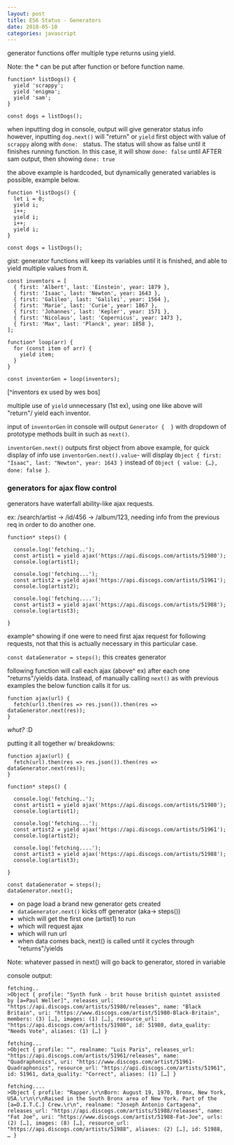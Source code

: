 ```yaml
---
layout: post
title: ES6 Status - Generators
date: 2018-05-10
categories: javascript
---
```


generator functions offer multiple type returns using yield.

Note: the * can be put after function or before function name.

```
function* listDogs() {
  yield 'scrappy';
  yield 'enigma';
  yield 'sam';
}

const dogs = listDogs();

```
when inputting dog in console, output will give generator status info
however, inputting `dog.next()` will "return" or `yield` first object with value of `scrappy` along with `done: ` status. The status will show as false until it finishes running function. In this case, it will show `done: false` until AFTER sam output, then showing `done: true`

the above example is hardcoded, but dynamically generated variables is possible, example below.
```
function *listDogs() {
  let i = 0;
  yield i;
  i++;
  yield i;
  i++;
  yield i;
}

const dogs = listDogs();

```
gist: generator functions will keep its variables until it is finished, and able to yield multiple values from it.

```
const inventors = [
  { first: 'Albert', last: 'Einstein', year: 1879 },
  { first: 'Isaac', last: 'Newton', year: 1643 },
  { first: 'Galileo', last: 'Galilei', year: 1564 },
  { first: 'Marie', last: 'Curie', year: 1867 },
  { first: 'Johannes', last: 'Kepler', year: 1571 },
  { first: 'Nicolaus', last: 'Copernicus', year: 1473 },
  { first: 'Max', last: 'Planck', year: 1858 },
];

function* loop(arr) {
  for (const item of arr) {
    yield item;
  }
}

const inventorGen = loop(inventors);

```
[^inventors ex used by wes bos]

multiple use of `yield` unnecessary (1st ex), using one like above will "return"/ yield each inventor.

input of `inventorGen` in console will output `Generator {  }` with dropdown of prototype methods built in such as `next()`.

`inventorGen.next()` outputs first object from above example, for quick display of info use `inventorGen.next().value`- will display `Object { first: "Isaac", last: "Newton", year: 1643 }` instead of `Object { value: {…}, done: false }`.

### generators for ajax flow control

generators have waterfall ability-like ajax requests.

ex: /search/artist -> /id/456 -> /album/123, needing info from the previous req in order to do another one.

```
function* steps() {

  console.log('fetching..');
  const artist1 = yield ajax('https://api.discogs.com/artists/51980');
  console.log(artist1);

  console.log('fetching...');
  const artist2 = yield ajax('https://api.discogs.com/artists/51961');
  console.log(artist2);

  console.log('fetching....');
  const artist3 = yield ajax('https://api.discogs.com/artists/51988');
  console.log(artist3);

}

```
example^ showing if one were to need first ajax request for following requests, not that this is actually necessary in this particular case.

`const dataGenerator = steps();` this creates generator


following function will call each ajax (above^ ex) after each one "returns"/yields data. Instead, of manually calling `next()` as with previous examples the below function calls it for us.
```
function ajax(url) {
  fetch(url).then(res => res.json()).then(res => dataGenerator.next(res));
}

```

*whut?* :D

putting it all together w/ breakdowns:
```
function ajax(url) {
  fetch(url).then(res => res.json()).then(res => dataGenerator.next(res));
}

function* steps() {

  console.log('fetching..');
  const artist1 = yield ajax('https://api.discogs.com/artists/51980');
  console.log(artist1);

  console.log('fetching...');
  const artist2 = yield ajax('https://api.discogs.com/artists/51961');
  console.log(artist2);

  console.log('fetching....');
  const artist3 = yield ajax('https://api.discogs.com/artists/51988');
  console.log(artist3);

}

const dataGenerator = steps();
dataGenerator.next();

```
  - on page load a brand new generator gets created 
  - `dataGenerator.next()` kicks off generator (aka-> steps())
  - which will get the first one (artist1) to run
  - which will request ajax
  - which will run url
  - when data comes back, next() is called until it cycles through "returns"/yields 

Note: whatever passed in next() will go back to generator, stored in variable

console output:
```
fetching..
>Object { profile: "Synth funk - brit house british quintet assisted by [a=Paul Weller]", releases_url: "https://api.discogs.com/artists/51980/releases", name: "Black Britain", uri: "https://www.discogs.com/artist/51980-Black-Britain", members: (3) […], images: (1) […], resource_url: "https://api.discogs.com/artists/51980", id: 51980, data_quality: "Needs Vote", aliases: (1) […] }

fetching...
>Object { profile: "", realname: "Luis Paris", releases_url: "https://api.discogs.com/artists/51961/releases", name: "Quadraphonics", uri: "https://www.discogs.com/artist/51961-Quadraphonics", resource_url: "https://api.discogs.com/artists/51961", id: 51961, data_quality: "Correct", aliases: (1) […] }

fetching....
>Object { profile: "Rapper.\r\nBorn: August 19, 1970, Bronx, New York, USA.\r\n\r\nRaised in the South Bronx area of New York. Part of the [a=D.I.T.C.] Crew.\r\n", realname: "Joseph Antonio Cartagena", releases_url: "https://api.discogs.com/artists/51988/releases", name: "Fat Joe", uri: "https://www.discogs.com/artist/51988-Fat-Joe", urls: (2) […], images: (8) […], resource_url: "https://api.discogs.com/artists/51988", aliases: (2) […], id: 51988, … }

```
